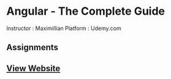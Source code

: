 # Angular - The Complete Guide
Instructor : Maximillian 
Platform : Udemy.com

## Assignments
<!-- * ### [Assignment 1] (./Assignment1/) -->
## [View Website](./Assignment1/)